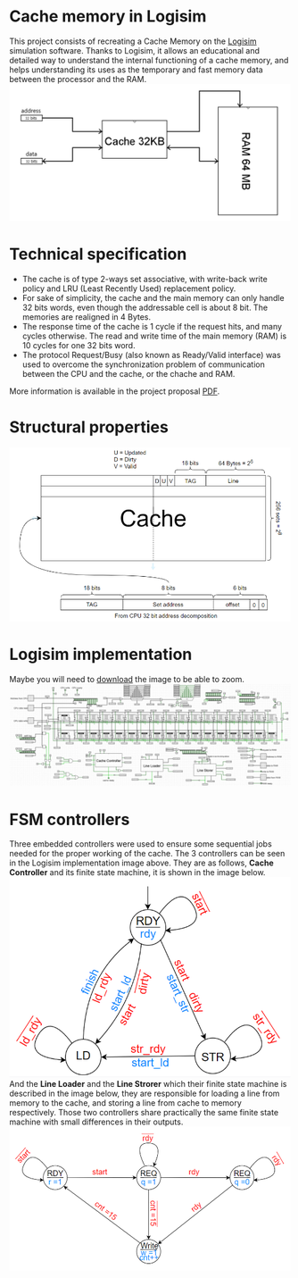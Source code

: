 # Cache memory in Logisim
This project consists of recreating a Cache Memory on the [Logisim](http://www.cburch.com/logisim/) simulation software. 
Thanks to Logisim, it allows an educational and detailed way to understand the internal functioning of a cache memory, 
and helps understanding its uses as the temporary and fast memory data between the processor and the RAM.
![Global representation of the architecture using cache](images/global_architecture.png)

# Technical specification
- The cache is of type 2-ways set associative, with write-back write policy and LRU (Least Recently Used) replacement policy.
- For sake of simplicity, the cache and the main memory can only handle 32 bits words, even though the addressable cell is about 8 bit. The memories are realigned in 4 Bytes.
- The response time of the cache is 1 cycle if the request hits, and many cycles otherwise. The read and write time of the main memory (RAM) is 10 cycles for one 32 bits word.
- The protocol Request/Busy (also known as Ready/Valid interface) was used to overcome the synchronization problem of communication between the CPU and the cache, or the chache and RAM.

More information is available in the project proposal [PDF](https://github.com/kara-abdelaziz/Cache-Memory-in-logisim/blob/main/side-project.pdf).

# Structural properties
![cache structure](images/Cache_structure.png)

# Logisim implementation
Maybe you will need to [download](https://github.com/kara-abdelaziz/Cache-Memory-in-logisim/blob/main/images/Cache_logisim_screenshot.png) the image to be able to zoom.
![cache logsim implementation](images/Cache_logisim_screenshot.png)

# FSM controllers
Three embedded controllers were used to ensure some sequential jobs needed for the proper working of the cache. The 3 controllers can be seen in the Logisim implementation image above. They are as follows, **Cache Controller** and its finite state machine, it is shown in the image below.
![Cache controller](images/Cache_Controller_SM.png)
And the **Line Loader** and the **Line Strorer** which their finite state machine is described in the image below, they are responsible for loading a line from memory to the cache, and storing a line from cache to memory respectively. Those two controllers share practically the same finite state machine with small differences in their outputs.
![Line loader and storer controller](images/Line_Loader_Strorer_FSM.png)




